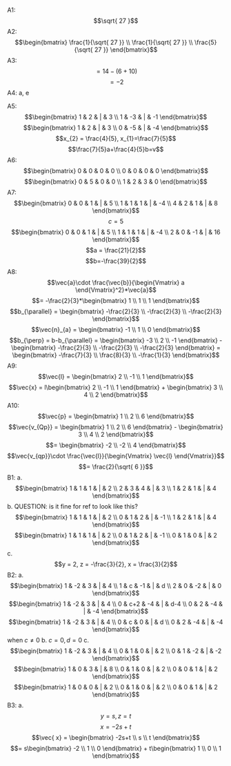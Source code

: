 A1:
$$\sqrt{ 27 }$$
A2:
$$\begin{bmatrix}
\frac{1}{\sqrt{ 27 }} \\
\frac{1}{\sqrt{ 27 }} \\
\frac{5}{\sqrt{ 27 }}
\end{bmatrix}$$
A3:
$$= 14-(6+10)$$
$$=-2$$
A4:
a, e

A5:
$$\begin{bmatrix}
1 & 2 & | & 3 \\
1 & -3 & | & -1
\end{bmatrix}$$
$$\begin{bmatrix}
1 & 2 & | & 3 \\
0 & -5 & | & -4
\end{bmatrix}$$
$$x_{2} = \frac{4}{5}, x_{1}=\frac{7}{5}$$
$$\frac{7}{5}a+\frac{4}{5}b=v$$
A6:
$$\begin{bmatrix}
0 & 0 & 0 & 0 \\
0 & 0 & 0 & 0
\end{bmatrix}$$
$$\begin{bmatrix}
0 & 5 & 0 & 0 \\
1 & 2 & 3 & 0
\end{bmatrix}$$
A7:
$$\begin{bmatrix}
0 & 0 & 1 & | & 5 \\
1 & 1 & 1 & | & -4 \\
4 & 2 & 1 & | & 8
\end{bmatrix}$$
$$c = 5$$
$$\begin{bmatrix}
0 & 0 & 1 & | & 5 \\
1 & 1 & 1 & | & -4 \\
2 & 0 & -1 & | & 16
\end{bmatrix}$$
$$a = \frac{21}{2}$$
$$b=-\frac{39}{2}$$
A8:
$$\vec{a}\cdot \frac{\vec{b}}{\begin{Vmatrix}
a
\end{Vmatrix}^2}*\vec{a}$$
$$= -\frac{2}{3}*\begin{bmatrix}
1 \\
1 \\
1
\end{bmatrix}$$
$$b_{\parallel} = \begin{bmatrix}
-\frac{2}{3} \\
-\frac{2}{3} \\
-\frac{2}{3}
\end{bmatrix}$$
$$\vec{n}_{a} = \begin{bmatrix}
-1 \\
1 \\
0
\end{bmatrix}$$
$$b_{\perp} = b-b_{\parallel} = \begin{bmatrix}
-3 \\
2 \\
-1
\end{bmatrix} - \begin{bmatrix}
-\frac{2}{3} \\
-\frac{2}{3} \\
-\frac{2}{3}
\end{bmatrix} = \begin{bmatrix}
-\frac{7}{3} \\
\frac{8}{3} \\
-\frac{1}{3}
\end{bmatrix}$$
A9:
$$\vec{l} = \begin{bmatrix}
2 \\
-1 \\
1
\end{bmatrix}$$
$$\vec{x} = l\begin{bmatrix}
2 \\
-1 \\
1
\end{bmatrix} + \begin{bmatrix}
3 \\
4 \\
2
\end{bmatrix}$$
A10:
$$\vec{p} = \begin{bmatrix}
1 \\
2 \\
6
\end{bmatrix}$$
$$\vec{v_{Qp}} = \begin{bmatrix}
1 \\
2 \\
6
\end{bmatrix} - \begin{bmatrix}
3 \\
4 \\
2
\end{bmatrix}$$
$$= \begin{bmatrix}
-2 \\
-2 \\
4
\end{bmatrix}$$
$$\vec{v_{qp}}\cdot \frac{\vec{l}}{\begin{Vmatrix}
\vec{l}
\end{Vmatrix}}$$
$$= \frac{2}{\sqrt{ 6 }}$$
B1:
a.
$$\begin{bmatrix}
1 & 1 & 1 & | & 2 \\
2 & 3 & 4 & | & 3 \\
1 & 2 & 1 & | & 4
\end{bmatrix}$$
b. QUESTION: is it fine for ref to look like this?
$$\begin{bmatrix}
1 & 1 & 1 & | & 2 \\
0 & 1 & 2 & | & -1 \\
1 & 2 & 1 & | & 4
\end{bmatrix}$$
$$\begin{bmatrix}
1 & 1 & 1 & | & 2 \\
0 & 1 & 2 & | & -1 \\
0 & 1 & 0 & | & 2
\end{bmatrix}$$
c.
$$y = 2, z = -\frac{3}{2}, x = \frac{3}{2}$$
B2:
a.
$$\begin{bmatrix}
1 & -2 & 3 & | & 4 \\
1 & c & -1 & | & d \\
2 & 0 & -2 & | & 0
\end{bmatrix}$$
$$\begin{bmatrix}
1 & -2 & 3 & | & 4 \\
0 & c+2 & -4 & | & d-4 \\
0 & 2 & -4 & | & -4
\end{bmatrix}$$
$$\begin{bmatrix}
1 & -2 & 3 & | & 4 \\
0 & c & 0 & | & d \\
0 & 2 & -4 & | & -4
\end{bmatrix}$$
when $c\neq 0$
b.
$c = 0, d = 0$
c.
$$\begin{bmatrix}
1 & -2 & 3 & | & 4 \\
0 & 1 & 0 & | & 2 \\
0 & 1 & -2 & | & -2
\end{bmatrix}$$
$$\begin{bmatrix}
1 & 0 & 3 & | & 8 \\
0 & 1 & 0 & | & 2 \\
0 & 0 & 1 & | & 2
\end{bmatrix}$$
$$\begin{bmatrix}
1 & 0 & 0 & | & 2 \\
0 & 1 & 0 & | & 2 \\
0 & 0 & 1 & | & 2
\end{bmatrix}$$
B3:
a.
$$y = s, z = t$$
$$x = -2s+t$$
$$\vec{ x} = \begin{bmatrix}
-2s+t \\
s \\
t
\end{bmatrix}$$
$$= s\begin{bmatrix}
-2 \\
1 \\
0
\end{bmatrix} + t\begin{bmatrix}
1 \\
0 \\
1
\end{bmatrix}$$
$$ $$